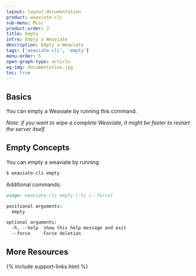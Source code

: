 ```yaml
---
layout: layout-documentation
product: weaviate-cli
sub-menu: Misc
product-order: 3
title: Empty
intro: Empty a Weaviate
description: Empty a Weaviate
tags: ['weaviate-cli', 'empty']
menu-order: 5
open-graph-type: article
og-img: documentation.jpg
toc: true
---
```


## Basics

You can empty a Weaviate by running this command.

_Note: if you want to wipe a complete Weaviate, it might be faster to restart the server itself._

## Empty Concepts

You can empty a weaviate by running:

```bash
$ weaviate-cli empty
```

Additional commands:

```markdown
usage: weaviate-cli empty [-h] [--force]

positional arguments:
  empty

optional arguments:
  -h, --help  show this help message and exit
  --force     Force deletion
```

## More Resources

{% include support-links.html %}